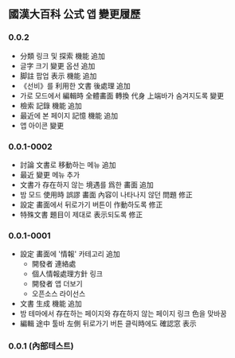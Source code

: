 ## 國漢大百科 公式 앱 變更履歷
### 0.0.2
* 分類 링크 및 探索 機能 追加
* 글字 크기 變更 옵션 追加
* 脚註 팝업 表示 機能 追加
* 《선비》를 利用한 文書 後處理 追加
* 가로 모드에서 編輯時 全體畵面 轉換 代身 上端바가 숨겨지도록 變更
* 檢索 記錄 機能 追加
* 最近에 본 페이지 記憶 機能 追加
* 앱 아이콘 變更

### 0.0.1-0002
* 討論 文書로 移動하는 메뉴 追加
* 最近 變更 메뉴 추가
* 文書가 存在하지 않는 境遇를 爲한 畵面 追加
* 밤 모드 使用時 誤謬 畵面 內容이 나타나지 않던 問題 修正
* 設定 畵面에서 뒤로가기 버튼이 作動하도록 修正
* 特殊文書 題目이 제대로 表示되도록 修正

### 0.0.1-0001
* 設定 畵面에 '情報' 카테고리 追加
  * 開發者 連絡處
  * 個人情報處理方針 링크
  * 開發者 앱 더보기
  * 오픈소스 라이선스
* 文書 生成 機能 追加
* 밤 테마에서 存在하는 페이지와 存在하지 않는 페이지 링크 色을 맞바꿈
* 編輯 途中 툴바 左側 뒤로가기 버튼 클릭時에도 確認窓 表示

### 0.0.1 (內部테스트)